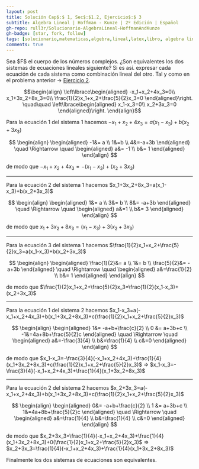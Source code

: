 ```yaml
---
layout: post
title: Solución Cap$:$ 1, Sec$:$1.2, Ejercicio$:$ 3
subtitle: Algebra Lineal | Hoffman - Kunze | 2º Edición | Español
gh-repo: rull3r/Solucionario-AlgebraLineal-HoffmanAndKunze
gh-badge: [star, fork, follow]
tags: [solucionario,matematicas,algebra,lineal,latex,libro, algebra lineal,cuerpo, numeros complejos]
comments: true
---
```


<div class="box-note">
	Sea $F$ el cuerpo de los números complejos. ¿Son equivalentes los dos sistemas de ecuaciones lineales siguiente? Si es así. expresar cada ecuación de cada sistema como combinación lineal del otro. Tal y como en el problema anterior -> <a href="../2015-01-04-AlgebraLineal-HoffmanAndKunze-1-12-2">Ejercicio 2</a>.

$$\begin{align}
\left\lbrace\begin{aligned}
-x_1+x_2+4x_3=0\\
x_1+3x_2+8x_3=0\\
\frac{1}{2}x_1+x_2+\frac{5}{2}x_3=0
\end{aligned}\right.
\quad\quad
\left\lbrace\begin{aligned}
x_1-x_3=0\\
x_2+3x_3=0
\end{aligned}\right.
\end{align}$$
    
</div>




Para la ecuación 1 del sistema 1 hacemos $-x_1+x_2+4x_3=a(x_1-x_3)+b(x_2+3x_3)$

$$
\begin{align}
\begin{aligned}
-1&= a \\
1&=b	\\
4&=-a+3b
\end{aligned}
\quad
\Rightarrow
\quad
\begin{aligned}
a&= -1 \\
b&= 1
\end{aligned}
\end{align}
$$

de modo que $-x_1+x_2+4x_3=-(x_1-x_3)+(x_2+3x_3)$

<hr>
Para la ecuación 2 del sistema 1 hacemos $x_1+3x_2+8x_3=a(x_1-x_3)+b(x_2+3x_3)$

$$
\begin{align}
\begin{aligned}
1&= a \\
3&= b	\\
8&= -a+3b
\end{aligned}
\quad
\Rightarrow
\quad
\begin{aligned}
a&=1 \\
b&= 3
\end{aligned}
\end{align}
$$

de modo que $x_1+3x_2+8x_3=(x_1-x_3)+3(x_2+3x_3)$

<hr>

Para la ecuación 3 del sistema 1 hacemos $\frac{1}{2}x_1+x_2+\frac{5}{2}x_3=a(x_1-x_3)+b(x_2+3x_3)$

$$
\begin{align}
\begin{aligned}
\frac{1}{2}&= a \\
1&= b	\\
\frac{5}{2}&= -a+3b
\end{aligned}
\quad
\Rightarrow
\quad
\begin{aligned}
a&=\frac{1}{2} \\
b&= 1
\end{aligned}
\end{align}
$$

de modo que $\frac{1}{2}x_1+x_2+\frac{5}{2}x_3=\frac{1}{2}(x_1-x_3)+(x_2+3x_3)$

<hr>

Para la ecuación 1 del sistema 2 hacemos $x_1-x_3=a(-x_1+x_2+4x_3)+b(x_1+3x_2+8x_3)+c(\frac{1}{2}x_1+x_2+\frac{5}{2}x_3)$

$$
\begin{align}
\begin{aligned}
1&= -a+b+\frac{c}{2} \\
0 &=	a+3b+c	\\
-1&=4a+8b+\frac{5}{2}c
\end{aligned}
\quad
\Rightarrow
\quad
\begin{aligned}
a&=-\frac{3}{4} \\
b&=\frac{1}{4}	\\
c&=0
\end{aligned}
\end{align}
$$

de modo que $x_1-x_3=-\frac{3}{4}(-x_1+x_2+4x_3)+\frac{1}{4}(x_1+3x_2+8x_3)+c(\frac{1}{2}x_1+x_2+\frac{5}{2}x_3)$  $\Rightarrow$  $x_1-x_3=-\frac{3}{4}(-x_1+x_2+4x_3)+\frac{1}{4}(x_1+3x_2+8x_3)$
        
<hr>

Para la ecuación 2 del sistema 2 hacemos $x_2+3x_3=a(-x_1+x_2+4x_3)+b(x_1+3x_2+8x_3)+c(\frac{1}{2}x_1+x_2+\frac{5}{2}x_3)$

$$
\begin{align}
\begin{aligned}
0&= -a+b+\frac{c}{2} \\
1 &=	a+3b+c	\\
1&=4a+8b+\frac{5}{2}c
\end{aligned}
\quad
\Rightarrow
\quad
\begin{aligned}
a&=\frac{1}{4} \\
b&=\frac{1}{4}	\\
c&=0
\end{aligned}
\end{align}
$$

de modo que $x_2+3x_3=\frac{1}{4}(-x_1+x_2+4x_3)+\frac{1}{4}(x_1+3x_2+8x_3)+0(\frac{1}{2}x_1+x_2+\frac{5}{2}x_3)$ $\Rightarrow$  $x_2+3x_3=\frac{1}{4}(-x_1+x_2+4x_3)+\frac{1}{4}(x_1+3x_2+8x_3)$

Finalmente los dos sistemas de ecuaciones son equivalentes.